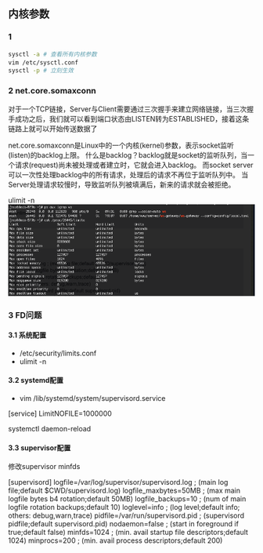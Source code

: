 ## 内核参数
### 1 
```bash
sysctl -a # 查看所有内核参数
vim /etc/sysctl.conf
sysctl -p # 立刻生效
```

### 2 net.core.somaxconn
对于一个TCP链接，Server与Client需要通过三次握手来建立网络链接，当三次握手成功之后，我们就可以看到端口状态由LISTEN转为ESTABLISHED，接着这条链路上就可以开始传送数据了

net.core.somaxconn是Linux中的一个内核(kernel)参数，表示socket监听(listen)的backlog上限。
什么是backlog？backlog就是socket的监听队列，当一个请求(request)尚未被处理或者建立时，它就会进入backlog。
而socket server可以一次性处理backlog中的所有请求，处理后的请求不再位于监听队列中。
当Server处理请求较慢时，导致监听队列被填满后，新来的请求就会被拒绝。

ulimit -n
![img_3.png](img_3.png)


### 3 FD问题
#### 3.1 系统配置
* /etc/security/limits.conf 
* ulimit -n

#### 3.2 systemd配置
* vim /lib/systemd/system/supervisord.service

[service]
LimitNOFILE=1000000

systemctl daemon-reload

#### 3.3 supervisor配置
修改supervisor minfds

[supervisord]
logfile=/var/log/supervisor/supervisord.log ; (main log file;default $CWD/supervisord.log)
logfile_maxbytes=50MB ; (max main logfile bytes b4 rotation;default 50MB)
logfile_backups=10 ; (num of main logfile rotation backups;default 10)
loglevel=info ; (log level;default info; others: debug,warn,trace)
pidfile=/var/run/supervisord.pid ; (supervisord pidfile;default supervisord.pid)
nodaemon=false ; (start in foreground if true;default false)
minfds=1024 ; (min. avail startup file descriptors;default 1024)
minprocs=200 ; (min. avail process descriptors;default 200)
